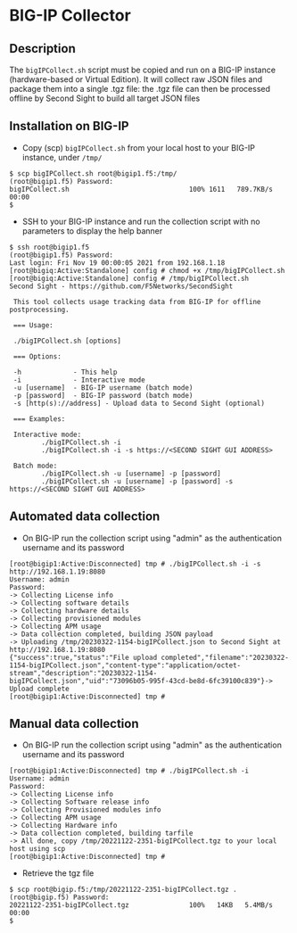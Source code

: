 # BIG-IP Collector

## Description

The `bigIPCollect.sh` script must be copied and run on a BIG-IP instance (hardware-based or Virtual Edition). It will collect raw JSON files and package them into a single .tgz file:
the .tgz file can then be processed offline by Second Sight to build all target JSON files

## Installation on BIG-IP

- Copy (scp) `bigIPCollect.sh` from your local host to your BIG-IP instance, under `/tmp/`

```
$ scp bigIPCollect.sh root@bigip1.f5:/tmp/
(root@bigip1.f5) Password: 
bigIPCollect.sh                              100% 1611   789.7KB/s   00:00    
$ 
```

- SSH to your BIG-IP instance and run the collection script with no parameters to display the help banner

```
$ ssh root@bigip1.f5
(root@bigip1.f5) Password: 
Last login: Fri Nov 19 00:00:05 2021 from 192.168.1.18
[root@bigiq:Active:Standalone] config # chmod +x /tmp/bigIPCollect.sh 
[root@bigiq:Active:Standalone] config # /tmp/bigIPCollect.sh 
Second Sight - https://github.com/F5Networks/SecondSight

 This tool collects usage tracking data from BIG-IP for offline postprocessing.

 === Usage:

 ./bigIPCollect.sh [options]

 === Options:

 -h             - This help
 -i             - Interactive mode
 -u [username]  - BIG-IP username (batch mode)
 -p [password]  - BIG-IP password (batch mode)
 -s [http(s)://address] - Upload data to Second Sight (optional)

 === Examples:

 Interactive mode:
        ./bigIPCollect.sh -i
        ./bigIPCollect.sh -i -s https://<SECOND SIGHT GUI ADDRESS>

 Batch mode:
        ./bigIPCollect.sh -u [username] -p [password]
        ./bigIPCollect.sh -u [username] -p [password] -s https://<SECOND SIGHT GUI ADDRESS>
```

## Automated data collection

- On BIG-IP run the collection script using "admin" as the authentication username and its password

```
[root@bigip1:Active:Disconnected] tmp # ./bigIPCollect.sh -i -s http://192.168.1.19:8080
Username: admin
Password: 
-> Collecting License info
-> Collecting software details
-> Collecting hardware details
-> Collecting provisioned modules
-> Collecting APM usage
-> Data collection completed, building JSON payload
-> Uploading /tmp/20230322-1154-bigIPCollect.json to Second Sight at http://192.168.1.19:8080
{"success":true,"status":"File upload completed","filename":"20230322-1154-bigIPCollect.json","content-type":"application/octet-stream","description":"20230322-1154-bigIPCollect.json","uid":"73096b05-995f-43cd-be8d-6fc39100c839"}-> Upload complete
[root@bigip1:Active:Disconnected] tmp #
```

## Manual data collection

- On BIG-IP run the collection script using "admin" as the authentication username and its password

```
[root@bigip1:Active:Disconnected] tmp # ./bigIPCollect.sh -i
Username: admin
Password: 
-> Collecting License info
-> Collecting Software release info
-> Collecting Provisioned modules info
-> Collecting APM usage
-> Collecting Hardware info
-> Data collection completed, building tarfile
-> All done, copy /tmp/20221122-2351-bigIPCollect.tgz to your local host using scp
[root@bigip1:Active:Disconnected] tmp #
```

- Retrieve the tgz file

```
$ scp root@bigip.f5:/tmp/20221122-2351-bigIPCollect.tgz .
(root@bigip.f5) Password: 
20221122-2351-bigIPCollect.tgz               100%   14KB   5.4MB/s   00:00    
$ 
```
